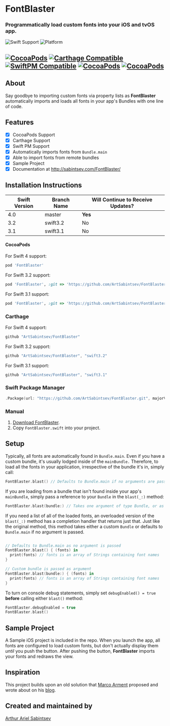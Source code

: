 # FontBlaster

### Programmatically load custom fonts into your iOS and tvOS app.

![Swift Support](https://img.shields.io/badge/Swift-3.1%2C%203.2%2C%204.0-orange.svg) ![Platform](https://img.shields.io/badge/Platforms-iOS%20%7c%20tvOS%20-lightgray.svg?style=flat)

[![CocoaPods](https://img.shields.io/cocoapods/v/FontBlaster.svg)](https://cocoapods.org/pods/FontBlaster)  [![Carthage Compatible](https://img.shields.io/badge/Carthage-compatible-4BC51D.svg?style=flat)](https://github.com/Carthage/Carthage) [![SwiftPM Compatible](https://img.shields.io/badge/SwiftPM-Compatible-brightgreen.svg)](https://swift.org/package-manager/) [![CocoaPods](https://img.shields.io/cocoapods/dt/FontBlaster.svg)](https://cocoapods.org/pods/FontBlaster) [![CocoaPods](https://img.shields.io/cocoapods/dm/FontBlaster.svg)](https://cocoapods.org/pods/FontBlaster)
---
## About

Say goodbye to importing custom fonts via property lists as **FontBlaster** automatically imports and loads all fonts in your app's Bundles with one line of code.

## Features
- [x] CocoaPods Support
- [x] Carthage Support
- [x] Swift PM Support
- [x] Automatically imports fonts from `Bundle.main`
- [x] Able to import fonts from remote bundles
- [x] Sample Project
- [x] Documentation at http://sabintsev.com/FontBlaster/

## Installation Instructions

| Swift Version |  Branch Name  | Will Continue to Receive Updates?
| ------------- | ------------- |  -------------
| 4.0  | master   | **Yes**
| 3.2  | swift3.2 | No
| 3.1  | swift3.1  | No

#### CocoaPods
For Swift 4 support:
```ruby
pod 'FontBlaster'
```

For Swift 3.2 support:
```ruby
pod 'FontBlaster', :git => 'https://github.com/ArtSabintsev/FontBlaster.git', :branch => 'swift3.2'
```

For Swift 3.1 support:
```ruby
pod 'FontBlaster', :git => 'https://github.com/ArtSabintsev/FontBlaster.git', :branch => 'swift3.1'
```

### Carthage
For Swift 4 support:

```swift
github "ArtSabintsev/FontBlaster"
```

For Swift 3.2 support:
```swift
github "ArtSabintsev/FontBlaster", "swift3.2"
```

For Swift 3.1 support:
```swift
github "ArtSabintsev/FontBlaster", "swift3.1"
```

### Swift Package Manager
``` swift
.Package(url: "https://github.com/ArtSabintsev/FontBlaster.git", majorVersion: 4)
```

### Manual

1. [Download FontBlaster](//github.com/ArtSabintsev/FontBlaster/archive/master.zip).
2. Copy `FontBlaster.swift` into your project.

## Setup

Typically, all fonts are automatically found in `Bundle.main`. Even if you have a custom bundle, it's usually lodged inside of the `mainBundle.` Therefore, to load all the fonts in your application, irrespective of the bundle it's in, simply call:

```Swift
FontBlaster.blast() // Defaults to Bundle.main if no arguments are passed
```

If you are loading from a bundle that isn't found inside your app's `mainBundle`, simply pass a reference to your `Bundle` in the `blast(_:)` method:

```Swift
FontBlaster.blast(bundle:) // Takes one argument of type Bundle, or as mentioned above, defaults to Bundle.main if no arguments are passed
```

If you need a list of all of the loaded fonts, an overloaded version of the `blast(_:)` method has a completion handler that returns just that. Just like the original method, this method takes either a custom `Bundle` or defaults to `Bundle.main` if no argument is passed.

```Swift

// Defaults to Bundle.main as no argument is passed
FontBlaster.blast() { (fonts) in
  print(fonts) // fonts is an array of Strings containing font names
}

// Custom bundle is passed as argument
FontBlaster.blast(bundle:) { (fonts) in
  print(fonts) // fonts is an array of Strings containing font names
}
```

To turn on console debug statements, simply set `debugEnabled() = true` **before** calling either `blast()` method:

```Swift
FontBlaster.debugEnabled = true
FontBlaster.blast()
```

## Sample Project
A Sample iOS project is included in the repo. When you launch the app, all fonts are configured to load custom fonts, but don't actually display them *until* you push the button. After pushing the button, **FontBlaster** imports your fonts and redraws the view.

## Inspiration
This project builds upon an old solution that [Marco Arment](http://twitter.com/marcoarment) proposed and wrote about on his [blog](http://www.marco.org/2012/12/21/ios-dynamic-font-loading).

## Created and maintained by
[Arthur Ariel Sabintsev](http://www.sabintsev.com/)
